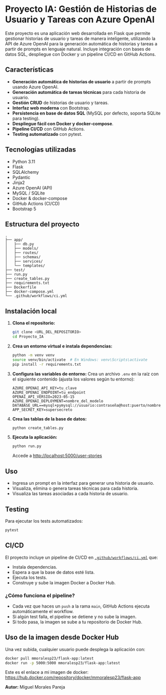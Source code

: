 # Proyecto IA: Gestión de Historias de Usuario y Tareas con Azure OpenAI

Este proyecto es una aplicación web desarrollada en Flask que permite gestionar historias de usuario y tareas de manera inteligente, utilizando la API de Azure OpenAI para la generación automática de historias y tareas a partir de prompts en lenguaje natural. Incluye integración con bases de datos SQL, despliegue con Docker y un pipeline CI/CD en GitHub Actions.

## Características

- **Generación automática de historias de usuario** a partir de prompts usando Azure OpenAI.
- **Generación automática de tareas técnicas** para cada historia de usuario.
- **Gestión CRUD** de historias de usuario y tareas.
- **Interfaz web moderna** con Bootstrap.
- **Persistencia en base de datos SQL** (MySQL por defecto, soporta SQLite para testing).
- **Despliegue fácil con Docker y docker-compose**.
- **Pipeline CI/CD** con GitHub Actions.
- **Testing automatizado** con pytest.

## Tecnologías utilizadas

- Python 3.11
- Flask
- SQLAlchemy
- Pydantic
- Jinja2
- Azure OpenAI (API)
- MySQL / SQLite
- Docker & docker-compose
- GitHub Actions (CI/CD)
- Bootstrap 5

## Estructura del proyecto

```
.
├── app/
│   ├── db.py
│   ├── models/
│   ├── routes/
│   ├── schemas/
│   ├── services/
│   └── templates/
├── test/
├── run.py
├── create_tables.py
├── requirements.txt
├── Dockerfile
├── docker-compose.yml
└── .github/workflows/ci.yml
```

## Instalación local

1. **Clona el repositorio:**
   ```sh
   git clone <URL_DEL_REPOSITORIO>
   cd Proyecto_IA
   ```

2. **Crea un entorno virtual e instala dependencias:**
   ```sh
   python -m venv venv
   source venv/bin/activate  # En Windows: venv\Scripts\activate
   pip install -r requirements.txt
   ```

3. **Configura las variables de entorno:**
   Crea un archivo `.env` en la raíz con el siguiente contenido (ajusta los valores según tu entorno):

   ```
   AZURE_OPENAI_API_KEY=tu_clave
   AZURE_OPENAI_ENDPOINT=tu_endpoint
   OPENAI_API_VERSIO=2023-05-15
   AZURE_OPENAI_DEPLOYMENT=nombre_del_modelo
   DATABASE_URL==mysql+pymysql://usuario:contraseña@host:puerto/nombre_basedatos
   APP_SECRET_KEY=supersecreto
   ```

4. **Crea las tablas de la base de datos:**
   ```sh
   python create_tables.py
   ```

5. **Ejecuta la aplicación:**
   ```sh
   python run.py
   ```
   Accede a [http://localhost:5000/user-stories](http://localhost:5000/user-stories)

## Uso

- Ingresa un prompt en la interfaz para generar una historia de usuario.
- Visualiza, elimina o genera tareas técnicas para cada historia.
- Visualiza las tareas asociadas a cada historia de usuario.

## Testing

Para ejecutar los tests automatizados:
```sh
pytest
```

## CI/CD

El proyecto incluye un pipeline de CI/CD en [`.github/workflows/ci.yml`](.github/workflows/ci.yml) que:

- Instala dependencias.
- Espera a que la base de datos esté lista.
- Ejecuta los tests.
- Construye y sube la imagen Docker a Docker Hub.

### ¿Cómo funciona el pipeline?

- Cada vez que haces un `push` a la rama `main`, GitHub Actions ejecuta automáticamente el workflow.
- Si algún test falla, el pipeline se detiene y no sube la imagen.
- Si todo pasa, la imagen se sube a tu repositorio de Docker Hub.

## Uso de la imagen desde Docker Hub

Una vez subida, cualquier usuario puede desplega la aplicación con:

```bash
docker pull mmoralesp23/flask-app:latest
docker run -p 5000:5000 mmoralesp23/flask-app:latest
```

Este es el enlace a mi imagen de docker: https://hub.docker.com/repository/docker/mmoralesp23/flask-app 


**Autor:** Miguel Morales Pareja


